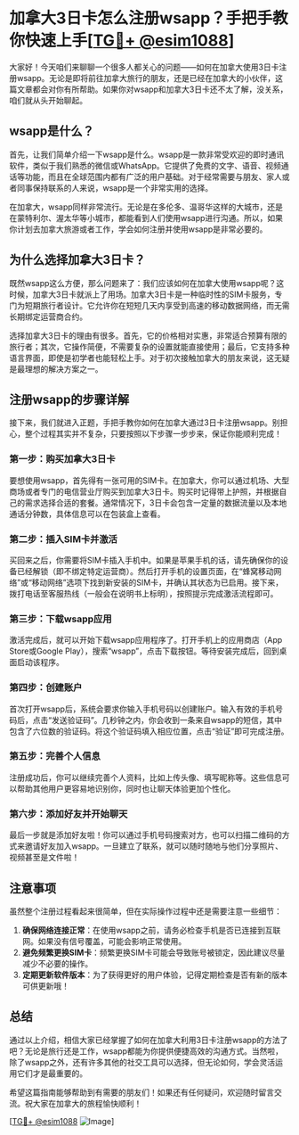# 加拿大3日卡怎么注册wsapp？手把手教你快速上手[[TG💪+ @esim1088](https://t.me/s/esim1088)]

大家好！今天咱们来聊聊一个很多人都关心的问题——如何在加拿大使用3日卡注册wsapp。无论是即将前往加拿大旅行的朋友，还是已经在加拿大的小伙伴，这篇文章都会对你有所帮助。如果你对wsapp和加拿大3日卡还不太了解，没关系，咱们就从头开始聊起。

## wsapp是什么？

首先，让我们简单介绍一下wsapp是什么。wsapp是一款非常受欢迎的即时通讯软件，类似于我们熟悉的微信或WhatsApp。它提供了免费的文字、语音、视频通话等功能，而且在全球范围内都有广泛的用户基础。对于经常需要与朋友、家人或者同事保持联系的人来说，wsapp是一个非常实用的选择。

在加拿大，wsapp同样非常流行。无论是在多伦多、温哥华这样的大城市，还是在蒙特利尔、渥太华等小城市，都能看到人们使用wsapp进行沟通。所以，如果你计划去加拿大旅游或者工作，学会如何注册并使用wsapp是非常必要的。

## 为什么选择加拿大3日卡？

既然wsapp这么方便，那么问题来了：我们应该如何在加拿大使用wsapp呢？这时候，加拿大3日卡就派上了用场。加拿大3日卡是一种临时性的SIM卡服务，专门为短期旅行者设计。它允许你在短短几天内享受到高速的移动数据网络，而无需长期绑定运营商合约。

选择加拿大3日卡的理由有很多。首先，它的价格相对实惠，非常适合预算有限的旅行者；其次，它操作简便，不需要复杂的设置就能直接使用；最后，它支持多种语言界面，即使是初学者也能轻松上手。对于初次接触加拿大的朋友来说，这无疑是最理想的解决方案之一。

## 注册wsapp的步骤详解

接下来，我们就进入正题，手把手教你如何在加拿大通过3日卡注册wsapp。别担心，整个过程其实并不复杂，只要按照以下步骤一步步来，保证你能顺利完成！

### 第一步：购买加拿大3日卡

要想使用wsapp，首先得有一张可用的SIM卡。在加拿大，你可以通过机场、大型商场或者专门的电信营业厅购买到加拿大3日卡。购买时记得带上护照，并根据自己的需求选择合适的套餐。通常情况下，3日卡会包含一定量的数据流量以及本地通话分钟数，具体信息可以在包装盒上查看。

### 第二步：插入SIM卡并激活

买回来之后，你需要将SIM卡插入手机中。如果是苹果手机的话，请先确保你的设备已经解锁（即不绑定特定运营商）。然后打开手机的设置页面，在“蜂窝移动网络”或“移动网络”选项下找到新安装的SIM卡，并确认其状态为已启用。接下来，拨打电话至客服热线（一般会在说明书上标明），按照提示完成激活流程即可。

### 第三步：下载wsapp应用

激活完成后，就可以开始下载wsapp应用程序了。打开手机上的应用商店（App Store或Google Play），搜索“wsapp”，点击下载按钮。等待安装完成后，回到桌面启动该程序。

### 第四步：创建账户

首次打开wsapp后，系统会要求你输入手机号码以创建账户。输入有效的手机号码后，点击“发送验证码”。几秒钟之内，你会收到一条来自wsapp的短信，其中包含了六位数的验证码。将这个验证码填入相应位置，点击“验证”即可完成注册。

### 第五步：完善个人信息

注册成功后，你可以继续完善个人资料，比如上传头像、填写昵称等。这些信息可以帮助其他用户更容易地识别你，同时也让聊天体验更加个性化。

### 第六步：添加好友并开始聊天

最后一步就是添加好友啦！你可以通过手机号码搜索对方，也可以扫描二维码的方式来邀请好友加入wsapp。一旦建立了联系，就可以随时随地与他们分享照片、视频甚至是文件啦！

## 注意事项

虽然整个注册过程看起来很简单，但在实际操作过程中还是需要注意一些细节：

1. **确保网络连接正常**：在使用wsapp之前，请务必检查手机是否已连接到互联网。如果没有信号覆盖，可能会影响正常使用。
2. **避免频繁更换SIM卡**：频繁更换SIM卡可能会导致账号被锁定，因此建议尽量减少不必要的操作。
3. **定期更新软件版本**：为了获得更好的用户体验，记得定期检查是否有新的版本可供更新哦！

## 总结

通过以上介绍，相信大家已经掌握了如何在加拿大利用3日卡注册wsapp的方法了吧？无论是旅行还是工作，wsapp都能为你提供便捷高效的沟通方式。当然啦，除了wsapp之外，还有许多其他的社交工具可以选择，但无论如何，学会灵活运用它们才是最重要的。

希望这篇指南能够帮助到有需要的朋友们！如果还有任何疑问，欢迎随时留言交流。祝大家在加拿大的旅程愉快顺利！

[[TG💪+ @esim1088](https://t.me/s/esim1088) ![Image](https://i.postimg.cc/4NQfJmqS/Snipaste-2025-05-13-00-14-12.png)]